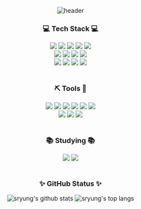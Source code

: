 <!--
### Hi there 👋

**sryung1225/sryung1225** is a ✨ _special_ ✨ repository because its `README.md` (this file) appears on your GitHub profile.

Here are some ideas to get you started:

- 🔭 I’m currently working on ...
- 🌱 I’m currently learning ...
- 👯 I’m looking to collaborate on ...
- 🤔 I’m looking for help with ...
- 💬 Ask me about ...
- 📫 How to reach me: ...
- 😄 Pronouns: ...
- ⚡ Fun fact: ...
-->



<div align="center">

  ![header](https://capsule-render.vercel.app/api?type=waving&color=0:FF6633,100:FF495F&fontColor=FFFFFF&height=150&section=header&text=Hello,%20Sung-ryung&fontSize=30&animation=twinkling&fontAlign=81&fontAlignY=30)
  <br>
  
  <h3>💻 Tech Stack 💻</h3>
  <div align="center">
    <img src="https://img.shields.io/badge/HTML5-E34F26?style=flat-square&logo=html5&logoColor=white"/>
    <img src="https://img.shields.io/badge/CSS3-1572B6?style=flat-square&logo=css3&logoColor=white"/>
    <img src="https://img.shields.io/badge/Bootstrap-7952B3?style=flat-square&logo=bootstrap&logoColor=white"/>
    <img src="https://img.shields.io/badge/WordPress-%23117AC9.svg?style=flat-square&logo=WordPress&logoColor=white"/>
    <img src="https://img.shields.io/badge/jQuery-0769AD?style=flat-square&logo=jQuery&logoColor=white"/>
    <br>
    <img src="https://img.shields.io/badge/Sass-CC6699?style=flat-square&logo=Sass&logoColor=white"/>
    <img src="https://img.shields.io/badge/JavaScript-F7DF1E?style=flat-square&logo=javascript&logoColor=black"/>
    <img src="https://img.shields.io/badge/React-61DAFB?style=flat-square&logo=React&logoColor=black"/>
    <img src="https://img.shields.io/badge/Styled_Components-DB7093?style=flat-square&logo=styled-components&logoColor=white"/>
    <br>
    <img src="https://img.shields.io/badge/Python-3776AB?style=flat-square&logo=Python&logoColor=white"/>
    <img src="https://img.shields.io/badge/Git-F05032?style=flat-square&logo=git&logoColor=white"/>
    <img src="https://img.shields.io/badge/Gulp-%23CF4647.svg?style=flat-square&logo=gulp&logoColor=white"/>
    <img src="https://img.shields.io/badge/Firebase-FFCA28?style=flat-square&logo=firebase&logoColor=black"/>
  </div>
  <br>
  
  <h3>⛏ Tools 🔧</h3>
  <div align="center">
    <img src="https://img.shields.io/badge/Visual_Studio_Code-007ACC?style=flat-square&logo=Visual Studio Code&logoColor=white"/>
    <img src="https://img.shields.io/badge/GitHub-181717?style=flat-square&logo=GitHub&logoColor=white"/>
    <img src="https://img.shields.io/badge/Jira-0052CC?style=flat-square&logo=Jira&logoColor=white"/>
    <img src="https://img.shields.io/badge/Bitbucket-0052CC?style=flat-square&logo=Bitbucket&logoColor=white"/>
    <img src="https://img.shields.io/badge/Confluence-172B4D?style=flat-square&logo=Confluence&logoColor=white"/>
    <img src="https://img.shields.io/badge/Notion-000000?style=flat-square&logo=notion&logoColor=white">
    <br>
    <img src="https://img.shields.io/badge/Adobe Photoshop-31A8FF?style=flat-square&logo=Adobe Photoshop&logoColor=white"/>
    <img src="https://img.shields.io/badge/Figma-%23F24E1E.svg?style=flat-square&logo=figma&logoColor=white"/>
    <img src="https://img.shields.io/badge/Zeplin-F4BA43?style=flat-square&logo=zeplin&logoColor=white"/>
  </div>
  <br>

  <h3>📚 Studying 📚</h3>
  <div align="center">
    <img src="https://img.shields.io/badge/Typescript-3178C6?style=flat-square&logo=Typescript&logoColor=white"/>
    <img src="https://img.shields.io/badge/Gatsby-%23663399.svg?style=flat-square&logo=gatsby&logoColor=white"/>
  </div>
  <br>
  
  <!-- Goal
    <img src="https://img.shields.io/badge/Tailwind CSS-06B6D4?style=flat-square&logo=Tailwind CSS&logoColor=white"/>
    <img src="https://img.shields.io/badge/Storybook-FF4785?style=flat-square&logo=Storybook&logoColor=white"/>
    <img src="https://img.shields.io/badge/Django-092E20?style=flat-square&logo=django&logoColor=white"/>
    <img src="https://img.shields.io/badge/GSAP-88CE02?style=flat-square&logo=greensock&logoColor=white"/>
    <img src="https://img.shields.io/badge/Threejs-black?style=flat-square&logo=three.js&logoColor=white"/>
  -->
  
  <h3>✨ GitHub Status ✨</h3>
  
  ![sryung's github stats](https://github-readme-stats.vercel.app/api?username=sryung1225&show_icons=true&count_private=true&theme=vue)
  ![sryung's top langs](https://github-readme-stats.vercel.app/api/top-langs/?username=sryung1225&layout=compact&count_private=true&theme=vue&langs_count=6&exclude_repo=boramboram_hackaton)

  <br>
</div>
